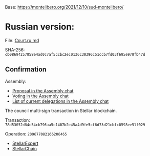 Base: https://montelibero.org/2021/12/10/sud-montelibero/

Russian version:
================

File: [Court.ru.md](Court.ru.md)

SHA-256: `cb08694257058e4ad0c7af5ccbc2ec0136c30396c51ccb7fd03f695e970fb47d`

Confirmation
------------

Assembly:

- [Proposal in the Assembly chat](https://t.me/c/1892843127/2740)
- [Voting in the Assembly chat](https://t.me/c/1892843127/2741)
- [List of current delegations in the Assembly chat](https://t.me/c/1892843127/2754)

The council multi-sign transaction in Stellar blockchain.

Transaction: `78d53052d84c54cb796aa5c1407b2e45a4d9fe5cf6d73d21cbfc0598ee51f029`

Operation: `209677082166206465`

- [StellarExpert](https://stellar.expert/explorer/public/tx/78d53052d84c54cb796aa5c1407b2e45a4d9fe5cf6d73d21cbfc0598ee51f029)
- [StellarChain](https://stellarchain.io/operations/209677082166206465)
